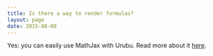 ```yaml
---
title: Is there a way to render formulas? 
layout: page 
date: 2015-08-08
---
```


Yes: you can easily use MathJax with Urubu. Read more about it
[here](http://www.jandecaluwe.com/blog/urubu-formulas.html).

